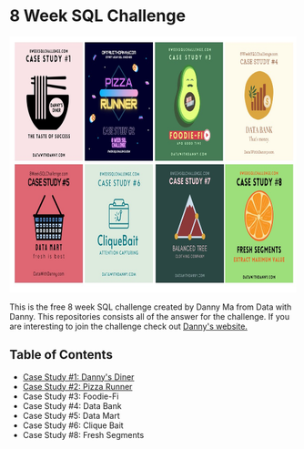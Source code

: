 # 8 Week SQL Challenge

<p align="center">
  <img width="730" height="450" src="https://github.com/amanda-nascimentobarbosa/8_week_sql_challenge/blob/a7f9ed4b0e3b7afc760326a00325a64f1c73fa28/image/sql_challenge.jpg">
</p>

This is the free 8 week SQL challenge created by Danny Ma from Data with Danny. This repositories consists all of the answer for the challenge. If you are interesting to join the challenge check out [Danny's website.](https://8weeksqlchallenge.com)

##  Table of Contents

* [Case Study #1: Danny's Diner](https://github.com/amanda-nascimentobarbosa/8_week_sql_challenge/tree/a2296a7e3ccdf82c96a1c4575151ae284dd50ffa/Danny's_Diner)
* [Case Study #2: Pizza Runner](https://github.com/amanda-nascimentobarbosa/8_week_sql_challenge/blob/a2296a7e3ccdf82c96a1c4575151ae284dd50ffa/Pizza_Runner)
* Case Study #3: Foodie-Fi
* Case Study #4: Data Bank
* Case Study #5: Data Mart
* Case Study #6: Clique Bait
* Case Study #8: Fresh Segments
 
